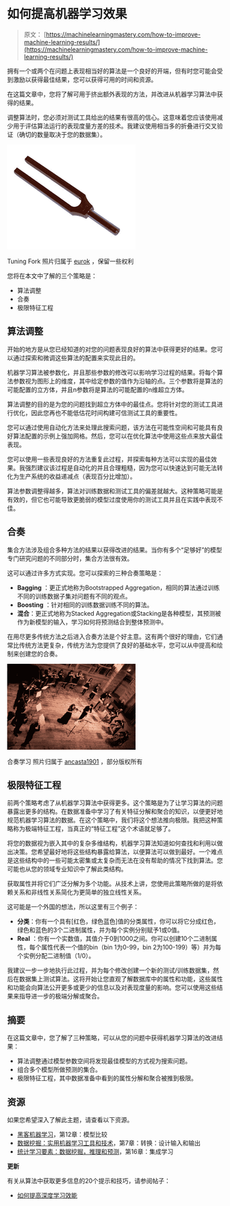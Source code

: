 # 如何提高机器学习效果

> 原文： [https://machinelearningmastery.com/how-to-improve-machine-learning-results/](https://machinelearningmastery.com/how-to-improve-machine-learning-results/)

拥有一个或两个在问题上表现相当好的算法是一个良好的开端，但有时您可能会受到激励以获得最佳结果，您可以获得可用的时间和资源。

在这篇文章中，您将了解可用于挤出额外表现的方法，并改进从机器学习算法中获得的结果。

调整算法时，您必须对测试工具给出的结果有很高的信心。这意味着您应该使用减少用于评估算法运行的表现度量方差的技术。我建议使用相当多的折叠进行交叉验证（确切的数量取决于您的数据集）。

![Tuning Fork](img/d3d2c2eb1cd54b58094f02d7e99ee5d1.jpg)

Tuning Fork
照片归属于 [eurok](http://www.flickr.com/photos/21025851@N00/2169196138/sizes/l/) ，保留一些权利

您将在本文中了解的三个策略是：

*   算法调整
*   合奏
*   极限特征工程

## 算法调整

开始的地方是从您已经知道的对您的问题表现良好的算法中获得更好的结果。您可以通过探索和微调这些算法的配置来实现此目的。

机器学习算法被参数化，并且那些参数的修改可以影响学习过程的结果。将每个算法参数视为图形上的维度，其中给定参数的值作为沿轴的点。三个参数将是算法的可能配置的立方体，并且n参数将是算法的可能配置的n维超立方体。

算法调整的目的是为您的问题找到超立方体中的最佳点。您将针对您的测试工具进行优化，因此您再也不能低估花时间构建可信测试工具的重要性。

您可以通过使用自动化方法来处理此搜索问题，该方法在可能性空间和可能具有良好算法配置的示例上强加网格。然后，您可以在优化算法中使用这些点来放大最佳表现。

您可以使用一些表现良好的方法重复此过程，并探索每种方法可以实现的最佳效果。我强烈建议该过程是自动化的并且合理粗糙，因为您可以快速达到可能无法转化为生产系统的收益递减点（表现百分比增加）。

算法参数调整得越多，算法对训练数据和测试工具的偏差就越大。这种策略可能是有效的，但它也可能导致更脆弱的模型过度使用你的测试工具并且在实践中表现不佳。

## 合奏

集合方法涉及组合多种方法的结果以获得改进的结果。当你有多个“足够好”的模型专门研究问题的不同部分时，集合方法很有效。

这可以通过许多方式实现。您可以探索的三种合奏策略是：

*   **Bagging** ：更正式地称为Bootstrapped Aggregation，相同的算法通过训练不同的训练数据子集对问题有不同的观点。
*   **Boosting** ：针对相同的训练数据训练不同的算法。
*   **混合**：更正式地称为Stacked Aggregation或Stacking是各种模型，其预测被作为新模型的输入，学习如何将预测结合到整体预测中。

在用尽更多传统方法之后进入合奏方法是个好主意。这有两个很好的理由，它们通常比传统方法更复杂，传统方法为您提供了良好的基础水平，您可以从中提高和绘制来创建您的合奏。

![Ensemble Learning](img/cfba110c8ae26c5fbd0effa78b447f48.jpg)

合奏学习
照片归属于 [ancasta1901](http://www.flickr.com/photos/antoniocastagna/8491556471/sizes/l/) ，部分版权所有

## 极限特征工程

前两个策略考虑了从机器学习算法中获得更多。这个策略是为了让学习算法的问题暴露出更多的结构。在数据准备中学习了有关特征分解和聚合的知识，以便更好地规范机器学习算法的数据。在这个策略中，我们将这个想法推向极限。我把这种策略称为极端特征工程，当真正的“特征工程”这个术语就足够了。

将您的数据视为嵌入其中的复杂多维结构，机器学习算法知道如何查找和利用以做出决策。您希望最好地将这些结构暴露给算法，以便算法可以做到最好。一个难点是这些结构中的一些可能太密集或太复杂而无法在没有帮助的情况下找到算法。您可能也从您的领域专业知识中了解此类结构。

获取属性并将它们广泛分解为多个功能。从技术上讲，您使用此策略所做的是将依赖关系和非线性关系简化为更简单的独立线性关系。

这可能是一个外国的想法，所以这里有三个例子：

*   **分类**：你有一个具有[红色，绿色蓝色]值的分类属性，你可以将它分成红色，绿色和蓝色的3个二进制属性，并为每个实例分别赋予1或0值。
*   **Real** ：你有一个实数值，其值介于0到1000之间。你可以创建10个二进制属性，每个属性代表一个值的bin（bin 1为0-99，bin 2为100-199）等）并为每个实例分配二进制值（1/0）。

我建议一步一步地执行此过程，并为每个修改创建一个新的测试/训练数据集，然后在数据集上测试算法。这将开始让您直观了解数据库中的属性和功能，这些属性和功能会向算法公开更多或更少的信息以及对表现度量的影响。您可以使用这些结果来指导进一步的极端分解或聚合。

## 摘要

在这篇文章中，您了解了三种策略，可以从您的问题中获得机器学习算法的改进结果：

*   算法调整通过模型参数空间将发现最佳模型的方式视为搜索问题。
*   组合多个模型所做预测的集合。
*   极限特征工程，其中数据准备中看到的属性分解和聚合被推到极限。

## 资源

如果您希望深入了解此主题，请查看以下资源。

*   [黑客机器学习](http://www.amazon.com/dp/1449303714?tag=inspiredalgor-20)，第12章：模型比较
*   [数据挖掘：实用机器学习工具和技术](http://www.amazon.com/dp/0123748569?tag=inspiredalgor-20)，第7章：转换：设计输入和输出
*   [统计学习要素：数据挖掘，推理和预测](http://www.amazon.com/dp/0387848576?tag=inspiredalgor-20)，第16章：集成学习

**更新**

有关从算法中获取更多信息的20个提示和技巧，请参阅帖子：

*   [如何提高深度学习效能](http://machinelearningmastery.com/improve-deep-learning-performance/)